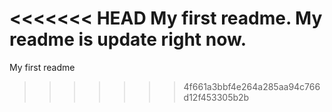 <<<<<<< HEAD
My first readme.
My readme is update right now.
=======
My first readme
>>>>>>> 4f661a3bbf4e264a285aa94c766d12f453305b2b
